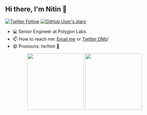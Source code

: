 ## Hi there, I'm Nitin 👋
[![Twitter Follow](https://img.shields.io/twitter/follow/_nitinmittal?style=social)](https://twitter.com/intent/follow?screen_name=_nitinmittal) [![GitHub User's stars](https://img.shields.io/github/stars/nitinmittal23?affiliations=OWNER%2CCOLLABORATOR%2CORGANIZATION_MEMBER&style=social)](https://github.com/nitinmittal23?tab=stars)

<!--
**nitinmittal23/nitinmittal** is a ✨ _special_ ✨ repository because its `README.md` (this file) appears on your GitHub profile.
-->

- 💻 Senior Engineer at Polygon Labs
- 📫 How to reach me: [Email me](mailto:nitinmittal44066@gmail.com) or [Twitter DMs](https://twitter.com/_nitinmittal)!
- 😄 Pronouns: he/him 🕺

<p align="center">
    <img
        height="180em"
        src="https://github-readme-stats.vercel.app/api?username=nitinmittal23&show_icons=true&hide_border=true&theme=tokyonight"
    />
    <img
        height="180em"
        src="https://github-readme-stats.vercel.app/api/top-langs/?username=nitinmittal23&show_icons=true&hide_border=true&layout=compact&langs_count=8&theme=tokyonight"
    />
</p>

